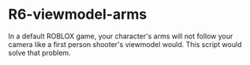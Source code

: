 # R6-viewmodel-arms
In a default ROBLOX game, your character's arms will not follow your camera like a first person shooter's viewmodel would. This script would solve that problem.
